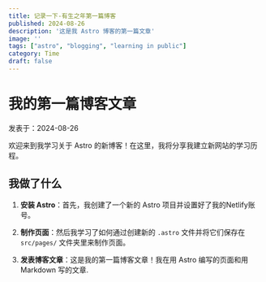 ```yaml
---
title: 记录一下-有生之年第一篇博客
published: 2024-08-26
description: '这是我 Astro 博客的第一篇文章'
image: ''
tags: ["astro", "blogging", "learning in public"]
category: Time
draft: false 
---
```


# 我的第一篇博客文章

 发表于：2024-08-26

 欢迎来到我学习关于 Astro 的新博客！在这里，我将分享我建立新网站的学习历程。

 ## 我做了什么

 1. **安装 Astro**：首先，我创建了一个新的 Astro 项目并设置好了我的Netlify账号。

 2. **制作页面**：然后我学习了如何通过创建新的 `.astro` 文件并将它们保存在 `src/pages/` 文件夹里来制作页面。

 3. **发表博客文章**：这是我的第一篇博客文章！我在用 Astro 编写的页面和用 Markdown 写的文章.